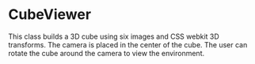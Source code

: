 # CubeViewer
This class builds a 3D cube using six images and CSS webkit 3D transforms. The camera is placed in the center of the cube. The user can rotate the cube around the camera to view the environment.
